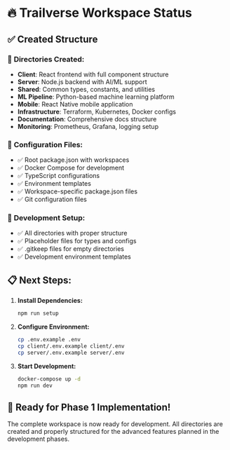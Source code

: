# 🔥 Trailverse Workspace Status

## ✅ Created Structure

### 📁 **Directories Created:**

- **Client**: React frontend with full component structure
- **Server**: Node.js backend with AI/ML support
- **Shared**: Common types, constants, and utilities
- **ML Pipeline**: Python-based machine learning platform
- **Mobile**: React Native mobile application
- **Infrastructure**: Terraform, Kubernetes, Docker configs
- **Documentation**: Comprehensive docs structure
- **Monitoring**: Prometheus, Grafana, logging setup

### 📄 **Configuration Files:**

- ✅ Root package.json with workspaces
- ✅ Docker Compose for development
- ✅ TypeScript configurations
- ✅ Environment templates
- ✅ Workspace-specific package.json files
- ✅ Git configuration files

### 🔧 **Development Setup:**

- ✅ All directories with proper structure
- ✅ Placeholder files for types and configs
- ✅ .gitkeep files for empty directories
- ✅ Development environment templates

## 📋 **Next Steps:**

1. **Install Dependencies:**

   ```bash
   npm run setup
   ```

2. **Configure Environment:**

   ```bash
   cp .env.example .env
   cp client/.env.example client/.env
   cp server/.env.example server/.env
   ```

3. **Start Development:**
   ```bash
   docker-compose up -d
   npm run dev
   ```

## 🎯 **Ready for Phase 1 Implementation!**

The complete workspace is now ready for development. All directories are created and properly structured for the advanced features planned in the development phases.
